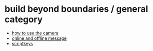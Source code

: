 # build beyond boundaries / general category

* [how to use the camera](camera)
* [online and offline message](onoffmsg)
* [scriptkeys](scriptkeys)
